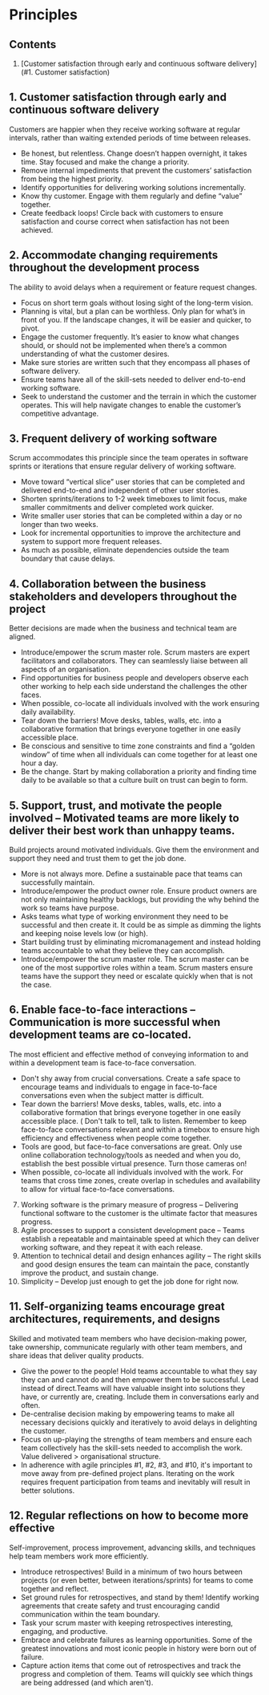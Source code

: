 # Principles

## Contents
1. [Customer satisfaction through early and continuous software delivery](#1. Customer satisfaction)

## 1. Customer satisfaction through early and continuous software delivery
Customers are happier when they receive working software at regular intervals, rather than waiting extended periods of time between releases.
* Be honest, but relentless. Change doesn’t happen overnight, it takes time. Stay focused and make the change a priority.
* Remove internal impediments that prevent the customers’ satisfaction from being the highest priority.
* Identify opportunities for delivering working solutions incrementally.
* Know thy customer. Engage with them regularly and define “value” together.
* Create feedback loops! Circle back with customers to ensure satisfaction and course correct when satisfaction has not been achieved. 

## 2. Accommodate changing requirements throughout the development process
The ability to avoid delays when a requirement or feature request changes.
* Focus on short term goals without losing sight of the long-term vision.
* Planning is vital, but a plan can be worthless. Only plan for what’s in front of you. If the landscape changes, it will be easier and quicker, to pivot.
* Engage the customer frequently. It’s easier to know what changes should, or should not be implemented when there’s a common understanding of what the customer desires.
* Make sure stories are written such that they encompass all phases of software delivery.
* Ensure teams have all of the skill-sets needed to deliver end-to-end working software.
* Seek to understand the customer and the terrain in which the customer operates. This will help navigate changes to enable the customer’s competitive advantage.


## 3. Frequent delivery of working software
Scrum accommodates this principle since the team operates in software sprints or iterations that ensure regular delivery of working software.
* Move toward “vertical slice” user stories that can be completed and delivered end-to-end and independent of other user stories.
* Shorten sprints/iterations to 1-2 week timeboxes to limit focus, make smaller commitments and deliver completed work quicker.
* Write smaller user stories that can be completed within a day or no longer than two weeks.
* Look for incremental opportunities to improve the architecture and system to support more frequent releases.
* As much as possible, eliminate dependencies outside the team boundary that cause delays.

## 4. Collaboration between the business stakeholders and developers throughout the project
Better decisions are made when the business and technical team are aligned.
* Introduce/empower the scrum master role. Scrum masters are expert facilitators and collaborators. They can seamlessly liaise between all aspects of an organisation.
* Find opportunities for business people and developers observe each other working to help each side understand the challenges the other faces.
* When possible, co-locate all individuals involved with the work ensuring daily availability.
* Tear down the barriers! Move desks, tables, walls, etc. into a collaborative formation that brings everyone together in one easily accessible place.
* Be conscious and sensitive to time zone constraints and find a “golden window” of time when all individuals can come together for at least one hour a day.
* Be the change. Start by making collaboration a priority and finding time daily to be available so that a culture built on trust can begin to form.

## 5. Support, trust, and motivate the people involved – Motivated teams are more likely to deliver their best work than unhappy teams.
Build projects around motivated individuals. Give them the environment and support they need and trust them to get the job done.
* More is not always more. Define a sustainable pace that teams can successfully maintain.
* Introduce/empower the product owner role. Ensure product owners are not only maintaining healthy backlogs, but providing the why behind the work so teams have purpose.
* Asks teams what type of working environment they need to be successful and then create it. It could be as simple as dimming the lights and keeping noise levels low (or high).
* Start building trust by eliminating micromanagement and instead holding teams accountable to what they believe they can accomplish.
* Introduce/empower the scrum master role. The scrum master can be one of the most supportive roles within a team. Scrum masters ensure teams have the support they need or escalate quickly when that is not the case. 

## 6. Enable face-to-face interactions – Communication is more successful when development teams are co-located.
The most efficient and effective method of conveying information to and within a development team is face-to-face conversation.
* Don't shy away from crucial conversations. Create a safe space to encourage teams and individuals to engage in face-to-face conversations even when the subject matter is difficult.
* Tear down the barriers! Move desks, tables, walls, etc. into a collaborative formation that brings everyone together in one easily accessible place. 
( Don't talk to tell, talk to listen. Remember to keep face-to-face conversations relevant and within a timebox to ensure high efficiency and effectiveness when people come together.
* Tools are good, but face-to-face conversations are great. Only use online collaboration technology/tools as needed and when you do, establish the best possible virtual presence. Turn those cameras on!
* When possible, co-locate all individuals involved with the work. For teams that cross time zones, create overlap in schedules and availability to allow for virtual face-to-face conversations. 

7. Working software is the primary measure of progress – Delivering functional software to the customer is the ultimate factor that measures progress.
8. Agile processes to support a consistent development pace – Teams establish a repeatable and maintainable speed at which they can deliver working software, and they repeat it with each release.
9. Attention to technical detail and design enhances agility – The right skills and good design ensures the team can maintain the pace, constantly improve the product, and sustain change.
10. Simplicity – Develop just enough to get the job done for right now.
## 11. Self-organizing teams encourage great architectures, requirements, and designs
Skilled and motivated team members who have decision-making power, take ownership, communicate regularly with other team members, and share ideas that deliver quality products.
* Give the power to the people! Hold teams accountable to what they say they can and cannot do and then empower them to be successful. Lead instead of direct.Teams will have valuable insight into solutions they have, or currently are, creating. Include them in conversations early and often.
* De-centralise decision making by empowering teams to make all necessary decisions quickly and iteratively to avoid delays in delighting the customer.
* Focus on up-playing the strengths of team members and ensure each team collectively has the skill-sets needed to accomplish the work. Value delivered > organisational structure.
* In adherence with agile principles #1, #2, #3, and #10, it's important to move away from pre-defined project plans. Iterating on the work requires frequent participation from teams and inevitably will result in better solutions. 
## 12. Regular reflections on how to become more effective
Self-improvement, process improvement, advancing skills, and techniques help team members work more efficiently.
* Introduce retrospectives! Build in a minimum of two hours between projects (or even better, between iterations/sprints) for teams to come together and reflect.
* Set ground rules for retrospectives, and stand by them! Identify working agreements that create safety and trust  encouraging candid communication within the team boundary.
* Task your scrum master with keeping retrospectives interesting, engaging, and productive.
* Embrace and celebrate failures as learning opportunities. Some of the greatest innovations and most iconic people in history were born out of failure.
* Capture action items that come out of retrospectives and track the progress and completion of them. Teams will quickly see which things are being addressed (and which aren't). 
